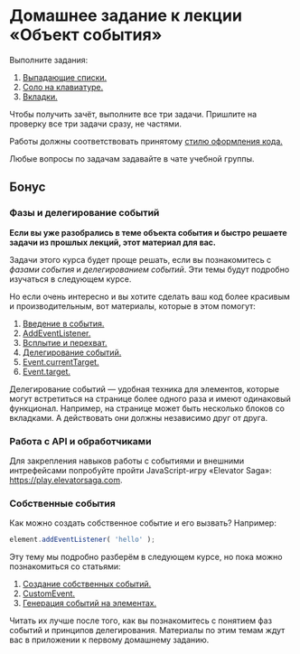 # Домашнее задание к лекции «Объект события»

Выполните задания:

1. [Выпадающие списки.](./dropdown/)
2. [Соло на клавиатуре.](./keysolo/)
3. [Вкладки.](./tabs/)

Чтобы получить зачёт, выполните все три задачи. Пришлите на проверку все три задачи сразу, не частями.

Работы должны соответствовать принятому [стилю оформления кода.](https://github.com/netology-code/codestyle)

Любые вопросы по задачам задавайте в чате учебной группы.

## Бонус

### Фазы и делегирование событий

__Если вы уже разобрались в теме объекта события и быстро решаете задачи из прошлых лекций,
этот материал для вас.__

Задачи этого курса будет проще решать, если вы познакомитесь с *фазами события* и *делегированием событий*. Эти темы
будут подробно изучаться в следующем курсе.

Но если очень интересно и вы хотите сделать ваш код более красивым и 
производительным, вот материалы, которые в этом помогут:

1. [Введение в события.](https://developer.mozilla.org/ru/docs/Learn/JavaScript/Building_blocks/События) 
2. [AddEventListener.](https://developer.mozilla.org/ru/docs/Web/API/EventTarget/addEventListener)
3. [Всплытие и перехват.](https://learn.javascript.ru/event-bubbling)
4. [Делегирование событий.](https://learn.javascript.ru/event-delegation)
5. [Event.currentTarget.](https://developer.mozilla.org/ru/docs/Web/API/Event/currentTarget)
6. [Event.target.](https://developer.mozilla.org/ru/docs/Web/API/Event/target)

Делегирование событий — удобная техника для элементов, которые могут
встретиться на странице более одного раза и имеют одинаковый функционал.
Например, на странице может быть несколько блоков со вкладками. А действовать
они должны независимо друг от друга.

### Работа с API и обработчиками 

Для закрепления навыков работы с событиями и внешними интрефейсами попробуйте
пройти JavaScript-игру «Elevator Saga»: https://play.elevatorsaga.com.

### Собственные события

Как можно создать собственное событие и его вызвать? Например:

```javascript
element.addEventListener( 'hello' );
```

Эту тему мы подробно разберём в следующем курсе, но пока можно познакомиться со статьями:

1. [Создание собственных событий.](https://developer.mozilla.org/ru/docs/Web/Guide/Events/Создание_и_вызов_событий)
2. [CustomEvent.](https://developer.mozilla.org/ru/docs/Web/API/CustomEvent)
3. [Генерация событий на элементах.](https://learn.javascript.ru/dispatch-events)

Читать их лучше после того, как вы познакомитесь с понятием фаз событий и принципов
делегирования. Материалы по этим темам ждут вас в приложении к первому домашнему заданию.
